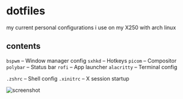 # dotfiles

my current personal configurations i use on my X250 with arch linux

## contents
 `bspwm` – Window manager config
 `sxhkd` – Hotkeys
 `picom` – Compositor
 `polybar` – Status bar
 `rofi` – App launcher
 `alacritty` – Terminal config
 
 `.zshrc` – Shell config
 `.xinitrc` – X session startup

![screenshot](https://github.com/user-attachments/assets/ee0fb476-e16c-4b01-a5f0-4c35c3346c88)
